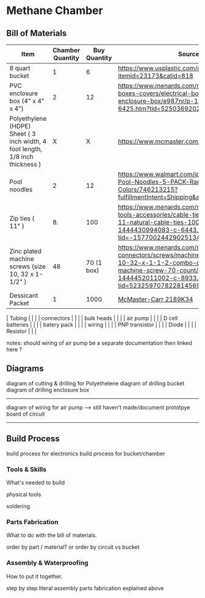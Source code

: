 # Methane Chamber

## Bill of Materials

| Item          | Chamber Quantity | Buy Quantity  | Source URL    |
| ------------- | ---------------- | ------------- | ------------- |
| 8 quart bucket                                             | 1          | 6         | https://www.usplastic.com/catalog/item.aspx?itemid=23173&catid=818 |
| PVC enclosure box (4" x 4" x 4")                           | 2          | 12        | https://www.menards.com/main/electrical/electrical-boxes-covers/electrical-boxes/carlon-reg-pvc-enclosure-box/e987nr/p-1444444973425-c-6425.htm?tid=5250369202477893839&ipos=7 |
| Polyethylene (HDPE) Sheet ( 3 inch width, 4 foot length, 1/8 inch thickness ) | X | X | https://www.mcmaster.com/8671K56/ |
| Pool noodles                                               | 2          | 12 | https://www.walmart.com/ip/Oodles-of-Noodles-Pool-Noodles-5-PACK-Random-Colors/746213215?fulfillmentIntent=Shipping&athbdg=L1600 |
| Zip ties ( 11" )                                            | 8.         | 100 | https://www.menards.com/main/electrical/electrical-tools-accessories/cable-ties/gardner-bender-reg-11-natural-cable-ties-100-pack/46-210/p-1444430994083-c-6443.htm?tid=-1577002442902513490&ipos=9 |  
| Zinc plated machine screws (size 10, 32 x 1-1/2" )         | 48         | 70 (1 box)| https://www.menards.com/main/hardware/fasteners-connectors/screws/machine-screws/grip-fast-reg-10-32-x-1-1-2-combo-drive-zinc-round-head-machine-screw-70-count/77116520241/p-1444452011002-c-8933.htm?tid=523259707822814569&ipos=7 |
| Dessicant Packet                                           | 1          | 1000      | [McMaster-Carr 2189K34](https://www.mcmaster.com/2189K34/) |

| Tubing   | | |
| connectors | | |
| bulk heads | | |
| air pump | | |
| D cell batteries | | |
| batery pack | | |
| wiring | | |
| PNP transistor | | |
| Diode | | | 
| Resistor | | |

notes: should wiring of air pump be a separate documentation then linked here ?

## Diagrams
diagram of cutting & drilling for Polyethelene 
diagram of drilling bucket
diagram of drilling enclosure box

-------------------

diagram of wiring for air pump 
--> still haven't made/document prototpye board of circuit 

-------------------

## Build Process

build process for electronics
build process for bucket/chamber

### Tools & Skills

What's needed to build

physical tools

soldering 

### Parts Fabrication

What to do with the bill of materials.

order by part / material? or order by circuit vs bucket

### Assembly & Waterproofing

How to put it together.

step by step literal assembly parts fabrication explained above 

